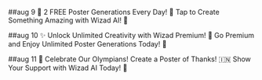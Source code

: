 ##aug 9
🎉 2 FREE Poster Generations Every Day! 🌟
Tap to Create Something Amazing with Wizad AI! 🚀

##aug 10
✨ Unlock Unlimited Creativity with Wizad Premium! 🚀
Go Premium and Enjoy Unlimited Poster Generations Today! 🌟

##aug 11
🎉 Celebrate Our Olympians! Create a Poster of Thanks! 🇮🇳
Show Your Support with Wizad AI Today! 🏅
